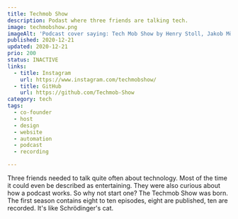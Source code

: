 ```yaml
---
title: Techmob Show
description: Podast where three friends are talking tech.
image: techmobshow.png
imageAlt: 'Podcast cover saying: Tech Mob Show by Henry Stoll, Jakob Möller and Luka Harambasic'
published: 2020-12-21
updated: 2020-12-21
prio: 200
status: INACTIVE
links:
  - title: Instagram
    url: https://www.instagram.com/techmobshow/
  - title: GitHub
    url: https://github.com/Techmob-Show
category: tech
tags:
  - co-founder
  - host
  - design
  - website
  - automation
  - podcast
  - recording

---
```


Three friends needed to talk quite often about technology. Most of the time it could even be described as entertaining. They were also curious about how a podcast works. So why not start one? The Techmob Show was born. The first season contains eight to ten episodes, eight are published, ten are recorded. It's like Schrödinger's cat.
